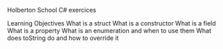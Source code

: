 Holberton School C# exercices

Learning Objectives
What is a struct
What is a constructor
What is a field
What is a property
What is an enumeration and when to use them
What does toString do and how to override it
